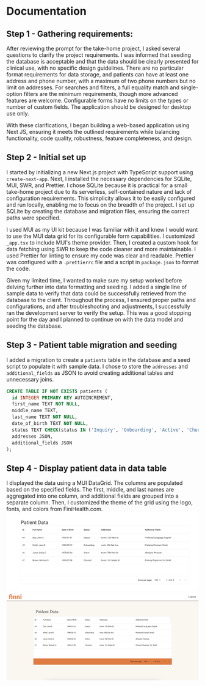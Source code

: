 # Documentation

## Step 1 - Gathering requirements:

After reviewing the prompt for the take-home project, I asked several questions to clarify the project requirements. I was informed that seeding the database is acceptable and that the data should be clearly presented for clinical use, with no specific design guidelines. There are no particular format requirements for data storage, and patients can have at least one address and phone number, with a maximum of two phone numbers but no limit on addresses. For searches and filters, a full equality match and single-option filters are the minimum requirements, though more advanced features are welcome. Configurable forms have no limits on the types or number of custom fields. The application should be designed for desktop use only.

With these clarifications, I began building a web-based application using Next JS, ensuring it meets the outlined requirements while balancing functionality, code quality, robustness, feature completeness, and design.

## Step 2 - Initial set up

I started by initializing a new Next.js project with TypeScript support using `create-next-app`. Next, I installed the necessary dependencies for SQLite, MUI, SWR, and Prettier. I chose SQLite because it is practical for a small take-home project due to its serverless, self-contained nature and lack of configuration requirements. This simplicity allows it to be easily configured and run locally, enabling me to focus on the breadth of the project. I set up SQLite by creating the database and migration files, ensuring the correct paths were specified.

I used MUI as my UI kit because I was familiar with it and knew I would want to use the MUI data grid for its configurable form capabilities. I customized `_app.tsx` to include MUI's theme provider. Then, I created a custom hook for data fetching using SWR to keep the code cleaner and more maintainable. I used Prettier for linting to ensure my code was clear and readable. Prettier was configured with a `.prettierrc` file and a script in `package.json` to format the code.

Given my limited time, I wanted to make sure my setup worked before delving further into data formatting and seeding. I added a single line of sample data to verify that data could be successfully retrieved from the database to the client. Throughout the process, I ensured proper paths and configurations, and after troubleshooting and adjustments, I successfully ran the development server to verify the setup. This was a good stopping point for the day and I planned to continue on with the data model and seeding the database.

## Step 3 - Patient table migration and seeding

I added a migration to create a `patients` table in the database and a seed script to populate it with sample data. I chose to store the `addresses` and `additional_fields` as JSON to avoid creating additional tables and unnecessary joins.

```sql
CREATE TABLE IF NOT EXISTS patients (
  id INTEGER PRIMARY KEY AUTOINCREMENT,
  first_name TEXT NOT NULL,
  middle_name TEXT,
  last_name TEXT NOT NULL,
  date_of_birth TEXT NOT NULL,
  status TEXT CHECK(status IN ('Inquiry', 'Onboarding', 'Active', 'Churned')) NOT NULL,
  addresses JSON,
  additional_fields JSON
);
```

## Step 4 - Display patient data in data table

I displayed the data using a MUI DataGrid. The columns are populated based on the specified fields. The first, middle, and last names are aggregated into one column, and additional fields are grouped into a separate column. Then, I customized the theme of the grid using the logo, fonts, and colors from FiniHealth.com.
![DataGrid](public/datagrid-plain.png)
![DataGrid](public/datagrid-customized.png)
